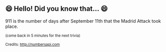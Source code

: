 ## :smile: Hello! Did you know that... :smile:
911 is the number of days after September 11th that the Madrid Attack took place.

<sup>(come back in 5 minutes for the next trivia)</sup>


<sup>Credits: http://numbersapi.com</sup>

